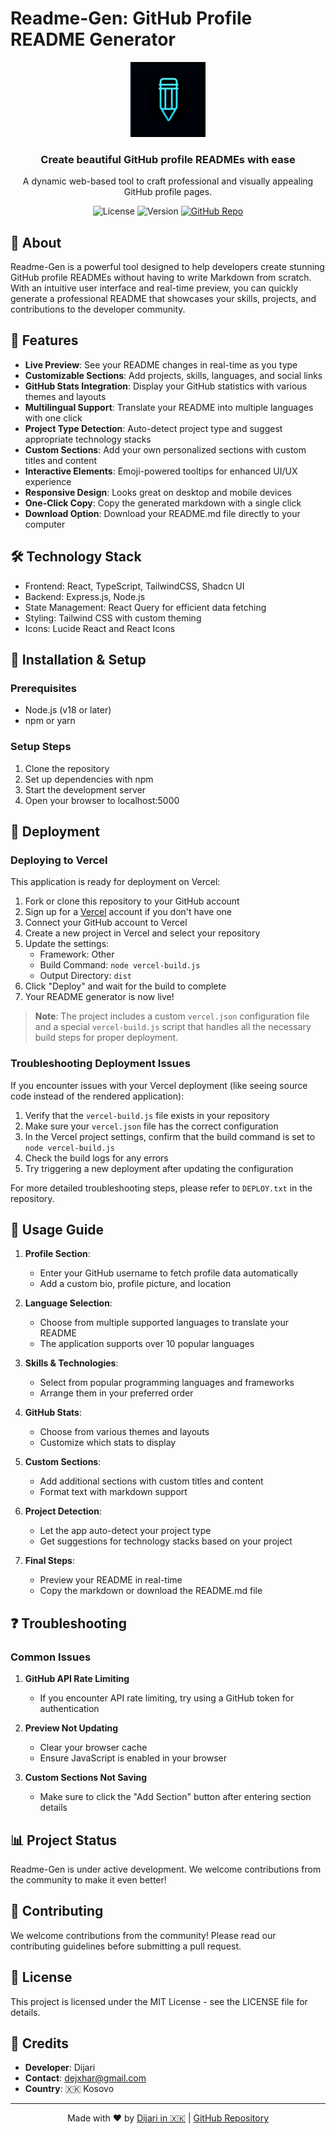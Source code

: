 # Readme-Gen: GitHub Profile README Generator

<div align="center">
  <img src="generated-icon.png" alt="Readme-Gen Logo" width="120" />
  <h3>Create beautiful GitHub profile READMEs with ease</h3>
  <p>A dynamic web-based tool to craft professional and visually appealing GitHub profile pages.</p>
  
  ![License](https://img.shields.io/badge/license-MIT-blue)
  ![Version](https://img.shields.io/badge/version-1.0.0-green)
  [![GitHub Repo](https://img.shields.io/badge/GitHub-Repo-blue?logo=github)](https://github.com/Dijariii/Readme-Gen)
</div>

## 📖 About

Readme-Gen is a powerful tool designed to help developers create stunning GitHub profile READMEs without having to write Markdown from scratch. With an intuitive user interface and real-time preview, you can quickly generate a professional README that showcases your skills, projects, and contributions to the developer community.

## 🚀 Features

- **Live Preview**: See your README changes in real-time as you type
- **Customizable Sections**: Add projects, skills, languages, and social links
- **GitHub Stats Integration**: Display your GitHub statistics with various themes and layouts
- **Multilingual Support**: Translate your README into multiple languages with one click
- **Project Type Detection**: Auto-detect project type and suggest appropriate technology stacks
- **Custom Sections**: Add your own personalized sections with custom titles and content
- **Interactive Elements**: Emoji-powered tooltips for enhanced UI/UX experience
- **Responsive Design**: Looks great on desktop and mobile devices
- **One-Click Copy**: Copy the generated markdown with a single click
- **Download Option**: Download your README.md file directly to your computer
## 🛠️ Technology Stack

- Frontend: React, TypeScript, TailwindCSS, Shadcn UI
- Backend: Express.js, Node.js
- State Management: React Query for efficient data fetching
- Styling: Tailwind CSS with custom theming
- Icons: Lucide React and React Icons

## 🔧 Installation & Setup

### Prerequisites
- Node.js (v18 or later)
- npm or yarn

### Setup Steps

1. Clone the repository
2. Set up dependencies with npm
3. Start the development server
4. Open your browser to localhost:5000

## 🚀 Deployment

### Deploying to Vercel

This application is ready for deployment on Vercel:

1. Fork or clone this repository to your GitHub account
2. Sign up for a [Vercel](https://vercel.com) account if you don't have one
3. Connect your GitHub account to Vercel
4. Create a new project in Vercel and select your repository
5. Update the settings:
   - Framework: Other
   - Build Command: `node vercel-build.js`
   - Output Directory: `dist`
6. Click "Deploy" and wait for the build to complete
7. Your README generator is now live!

> **Note**: The project includes a custom `vercel.json` configuration file and a special `vercel-build.js` script that handles all the necessary build steps for proper deployment.

### Troubleshooting Deployment Issues

If you encounter issues with your Vercel deployment (like seeing source code instead of the rendered application):

1. Verify that the `vercel-build.js` file exists in your repository
2. Make sure your `vercel.json` file has the correct configuration
3. In the Vercel project settings, confirm that the build command is set to `node vercel-build.js`
4. Check the build logs for any errors
5. Try triggering a new deployment after updating the configuration

For more detailed troubleshooting steps, please refer to `DEPLOY.txt` in the repository.

## 🌟 Usage Guide

1. **Profile Section**:
   - Enter your GitHub username to fetch profile data automatically
   - Add a custom bio, profile picture, and location

2. **Language Selection**:
   - Choose from multiple supported languages to translate your README
   - The application supports over 10 popular languages

3. **Skills & Technologies**:
   - Select from popular programming languages and frameworks
   - Arrange them in your preferred order

4. **GitHub Stats**:
   - Choose from various themes and layouts
   - Customize which stats to display

5. **Custom Sections**:
   - Add additional sections with custom titles and content
   - Format text with markdown support

6. **Project Detection**:
   - Let the app auto-detect your project type
   - Get suggestions for technology stacks based on your project

7. **Final Steps**:
   - Preview your README in real-time
   - Copy the markdown or download the README.md file

## ❓ Troubleshooting

### Common Issues

1. **GitHub API Rate Limiting**
   - If you encounter API rate limiting, try using a GitHub token for authentication

2. **Preview Not Updating**
   - Clear your browser cache
   - Ensure JavaScript is enabled in your browser

3. **Custom Sections Not Saving**
   - Make sure to click the "Add Section" button after entering section details

## 📊 Project Status

Readme-Gen is under active development. We welcome contributions from the community to make it even better!

## 👥 Contributing

We welcome contributions from the community! Please read our contributing guidelines before submitting a pull request.

## 📄 License

This project is licensed under the MIT License - see the LICENSE file for details.

## 👏 Credits

- **Developer**: Dijari
- **Contact**: dejxhar@gmail.com
- **Country**: 🇽🇰 Kosovo

---

<div align="center">
  Made with ❤️ by <a href="mailto:dejxhar@gmail.com">Dijari in 🇽🇰</a> | <a href="https://github.com/Dijariii/Readme-Gen">GitHub Repository</a>
</div>
